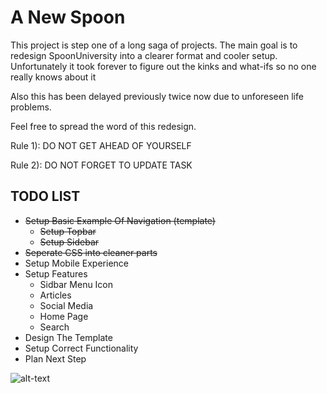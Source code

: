 # A New Spoon

This project is step one of a long saga of projects. The main goal is to redesign SpoonUniversity into a clearer format and cooler setup.
Unfortunately it took forever to figure out the kinks and what-ifs so no one really knows about it

Also this has been delayed previously twice now due to unforeseen life problems.

Feel free to spread the word of this redesign.

Rule 1): DO NOT GET AHEAD OF YOURSELF

Rule 2): DO NOT FORGET TO UPDATE TASK

## TODO LIST

- ~~Setup Basic Example Of Navigation (template)~~
  - ~~Setup Topbar~~
  - ~~Setup Sidebar~~
- ~~Seperate CSS into cleaner parts~~
- Setup Mobile Experience
- Setup Features
  - Sidbar Menu Icon
  - Articles
  - Social Media
  - Home Page
  - Search
- Design The Template
- Setup Correct Functionality
- Plan Next Step

![alt-text](https://lolzombie.com/wp-content/uploads/2013/06/solo-chewie.jpg)

